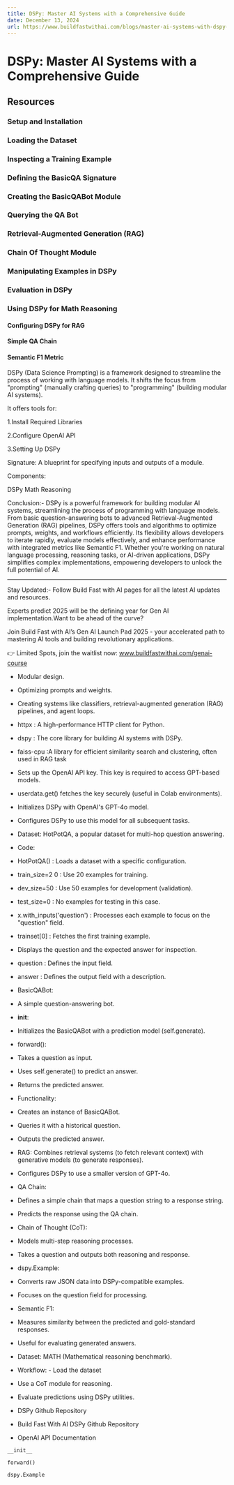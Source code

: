 ```yaml
---
title: DSPy: Master AI Systems with a Comprehensive Guide
date: December 13, 2024
url: https://www.buildfastwithai.com/blogs/master-ai-systems-with-dspy-a-comprehensive-guide
---
```


# DSPy: Master AI Systems with a Comprehensive Guide

## Resources

### Setup and Installation

### Loading the Dataset

### Inspecting a Training Example

### Defining the BasicQA Signature

### Creating the BasicQABot Module

### Querying the QA Bot

### Retrieval-Augmented Generation (RAG)

### Chain Of Thought Module

### Manipulating Examples in DSPy

### Evaluation in DSPy

### Using DSPy for Math Reasoning

#### Configuring DSPy for RAG

#### Simple QA Chain

#### Semantic F1 Metric

DSPy (Data Science Prompting) is a framework designed to streamline the process of working with language models. It shifts the focus from "prompting" (manually crafting queries) to "programming" (building modular AI systems).

It offers tools for:

1.Install Required Libraries

2.Configure OpenAI API

3.Setting Up DSPy

Signature: A blueprint for specifying inputs and outputs of a module.

Components:

DSPy Math Reasoning

Conclusion:- DSPy is a powerful framework for building modular AI systems, streamlining the process of programming with language models. From basic question-answering bots to advanced Retrieval-Augmented Generation (RAG) pipelines, DSPy offers tools and algorithms to optimize prompts, weights, and workflows efficiently. Its flexibility allows developers to iterate rapidly, evaluate models effectively, and enhance performance with integrated metrics like Semantic F1. Whether you're working on natural language processing, reasoning tasks, or AI-driven applications, DSPy simplifies complex implementations, empowering developers to unlock the full potential of AI.

--------------

Stay Updated:- Follow Build Fast with AI pages for all the latest AI updates and resources.

Experts predict 2025 will be the defining year for Gen AI implementation.Want to be ahead of the curve?

Join Build Fast with AI’s Gen AI Launch Pad 2025 - your accelerated path to mastering AI tools and building revolutionary applications.

👉 Limited Spots, join the waitlist now: www.buildfastwithai.com/genai-course

* Modular design.
* Optimizing prompts and weights.
* Creating systems like classifiers, retrieval-augmented generation (RAG) pipelines, and agent loops.

* httpx : A high-performance HTTP client for Python.
* dspy : The core library for building AI systems with DSPy.
* faiss-cpu :A library for efficient similarity search and clustering, often used in RAG task

* Sets up the OpenAI API key. This key is required to access GPT-based models.
* userdata.get() fetches the key securely (useful in Colab environments).

* Initializes DSPy with OpenAI's GPT-4o model.
* Configures DSPy to use this model for all subsequent tasks.

* Dataset: HotPotQA, a popular dataset for multi-hop question answering.
* Code:

* HotPotQA() : Loads a dataset with a specific configuration.
* train_size=2 0 : Use 20 examples for training.
* dev_size=50 : Use 50 examples for development (validation).
* test_size=0 : No examples for testing in this case.
* x.with_inputs('question') : Processes each example to focus on the "question" field.

* trainset[0] : Fetches the first training example.
* Displays the question and the expected answer for inspection.

* question : Defines the input field.
* answer : Defines the output field with a description.

* BasicQABot:
* A simple question-answering bot.
* __init__:
* Initializes the BasicQABot with a prediction model (self.generate).
* forward():
* Takes a question as input.
* Uses self.generate() to predict an answer.
* Returns the predicted answer.

* Functionality:
* Creates an instance of BasicQABot.
* Queries it with a historical question.
* Outputs the predicted answer.

* RAG: Combines retrieval systems (to fetch relevant context) with generative models (to generate responses).

* Configures DSPy to use a smaller version of GPT-4o.

* QA Chain:
* Defines a simple chain that maps a question string to a response string.
* Predicts the response using the QA chain.

* Chain of Thought (CoT):
* Models multi-step reasoning processes.
* Takes a question and outputs both reasoning and response.

* dspy.Example:
* Converts raw JSON data into DSPy-compatible examples.
* Focuses on the question field for processing.

* Semantic F1:
* Measures similarity between the predicted and gold-standard responses.
* Useful for evaluating generated answers.

* Dataset: MATH (Mathematical reasoning benchmark).
* Workflow: - Load the dataset
* Use a CoT module for reasoning.
* Evaluate predictions using DSPy utilities.

* DSPy Github Repository
* Build Fast With AI DSPy Github Repository
* OpenAI API Documentation

```
__init__
```

```
forward()
```

```
dspy.Example
```

